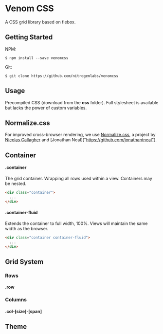 Venom CSS
=========

A CSS grid library based on flebox.

Getting Started
---------------

NPM: 
```shell
$ npm install --save venomcss
```

Git:
```shell
$ git clone https://github.com/nitrogenlabs/venomcss
```

## Usage

Precompiled CSS (download from the **css** folder). Full stylesheet is available but lacks the power of custom 
variables.

## Normalize.css
For improved cross-browser rendering, we use [Normalize.css]("http://necolas.github.io/normalize.css/"), a project by 
[Nicolas Gallagher]("https://github.com/necolas") and [Jonathan Neal]("https://github.com/jonathantneal"].

## Container
#### .container
The grid container. Wrapping all rows used within a view. Containers may be nested.

```html
<div class="container">
  ...
</div>
```

#### .container-fluid
Extends the container to full width, 100%. Views will maintain the same width as the browser.

```html
<div class="container container-fluid">
  ...
</div>
```
## Grid System

### Rows

#### .row

### Columns

#### .col-[size]-[span]

## Theme
